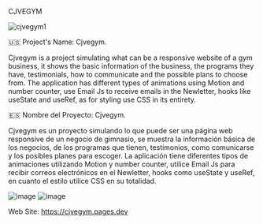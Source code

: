 CJVEGYM

![cjvegym1](https://user-images.githubusercontent.com/104727028/193354756-019ac438-0666-461d-a068-189e1f45ea66.PNG)


🇺🇸 Project's Name: Cjvegym.

Cjvegym is a project simulating what can be a responsive website of a gym business, it shows the basic information of the business, the programs they have, testimonials, how to communicate and the possible plans to choose from. The application has different types of animations using Motion and number counter, use Email Js to receive emails in the Newletter, hooks like useState and useRef, as for styling use CSS in its entirety.



🇪🇸 Nombre del Proyecto: Cjvegym.


Cjvegym es un proyecto simulando lo que puede ser una página web responsive de un negocio de gimnasio, se muestra la información básica de los negocios, de los programas que tienen, testimonios, como comunicarse y los posibles planes para escoger. La aplicación tiene diferentes tipos de animaciones utilizando Motion y number counter, utilice Email Js para recibir correos electrónicos en el Newletter, hooks como useState y useRef, en cuanto el estilo utilice CSS en su totalidad.

![image](https://github.com/carlosjvargase/cjvegym/assets/104727028/5b8fcc54-42b9-4a84-b58e-adb789c8bab8)
![image](https://github.com/carlosjvargase/cjvegym/assets/104727028/41c00618-8800-4e62-9a70-8654e997a99b)


Web Site: https://cjvegym.pages.dev
